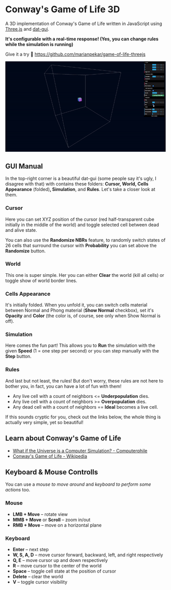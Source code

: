 # Conway's Game of Life 3D

A 3D implementation of Conway's Game of Life written in JavaScript using [Three.js](https://threejs.org/) and [dat-gui](https://github.com/dataarts/dat.gui). 

**It's configurable with a real-time response! (Yes, you can change rules while the simulation is running)** 

Give it a try 🚀 https://github.com/marianpekar/game-of-life-threejs

![Conway's Game of Life 3D](docs/images/main.gif)

## GUI Manual

In the top-right corner is a beautiful dat-gui (some people say it's ugly, I disagree with that) with contains these folders: **Cursor, World, Cells Appearance** (folded)**, Simulation**, and **Rules**. Let's take a closer look at  them.

### Cursor
Here you can set XYZ position of the cursor (red half-transparent cube initially in the middle of the world) and toggle selected cell between dead and alive state.

You can also use the **Randomize NBRs** feature, to randomly switch states of 26 cells that surround the cursor with **Probability** you can set above the **Randomize** button.

### World
This one is super simple. Her you can either **Clear** the world (kill all cells) or toggle show of world border lines.

### Cells Appearance
It's initially folded. When you unfold it, you can switch cells material between Normal and Phong material (**Show Normal** checkbox), set it's **Opacity** and **Color** (the color is, of course, see only when Show Normal is off). 

### Simulation
Here comes the fun part! This allows you to **Run** the simulation with the given **Speed** (1 = one step per second) or you can step manually with the **Step** button.

### Rules
And last but not least, the rules! But don't worry, these rules are not here to bother you, in fact, you can have a lot of fun with them!

- Any live cell with a count of neighbors <= **Underpopulation** dies.
- Any live cell with a count of neighbors >= **Overpopulation** dies.
- Any dead cell with a count of neighbors == **Ideal** becomes a live cell.

If this sounds cryptic for you, check out the links below, the whole thing is actually very simple, yet so beautiful!

## Learn about Conway's Game of Life

- [What if the Universe is a Computer Simulation? - Computerphile](https://www.youtube.com/watch?v=YOxDb_BbXzU)
- [Conway's Game of Life - Wikipedia](https://en.wikipedia.org/wiki/Conway%27s_Game_of_Life)

## Keyboard & Mouse Controlls

You can use a *mouse to move around* and *keyboard to perform some actions* too.

### Mouse

- **LMB + Move** –⁠ rotate view
- **MMB + Move** or **Scroll** –⁠ zoom in/out  
- **RMB + Move** –⁠ move on a horizontal plane

### Keyboard

- **Enter** – next step
- **W, S, A, D** – move cursor forward, backward, left, and right respectively
- **Q, E** – move cursor up and down respectively
- **R** – move cursor to the center of the world
- **Space** – toggle cell state at the position of cursor
- **Delete** – clear the world
- **V** – toggle cursor visibility
